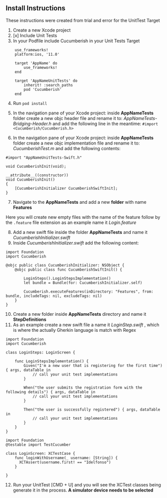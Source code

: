 ## Install Instructions

These instructions were created from trial and error for the UnitTest Target

1. Create a new Xcode project
2. [x] Include Unit Tests
3. In your Podfile include Cucumberish in your Unit Tests Target
```
	use_frameworks!
	platform:ios, '11.0'

	target 'AppName' do
		use_frameworks!
	end

	target 'AppNameUnitTests' do
		inherit! :search_paths
		pod 'Cucumberish'
	end
```
4. Run `pod install`

5. In the navigation pane of your Xcode project: inside **AppNameTests** folder create a new objc header file and rename it to: _AppNameTests-Bridging-Header.h_ and add the following line in the meantime:
`#import <Cucumberish/Cucumberish.h>`

6. In the navigation pane of your Xcode project: inside **AppNameTests** folder create a new objc implementation file and rename it to: _CucumberishTest.m_ and add the following contents:

```
#import "AppNameUnitTests-Swift.h"

void CucumberishInit(void);

__attribute__((constructor))
void CucumberishInit()
{
    [CucumberishInitializer CucumberishSwiftInit];
}
```

7. Navigate to the **AppNameTests** and add a new **__folder__** with name **Features**

Here you will create new empty files with the name of the feature follow by the `.feature` file extension as an example name it _Login.feature_

8. Add a new swift file inside the folder **AppNameTests** and name it _CucumberishInitializer.swift_
9. Inside _CucumberishInitializer.swift_ add the following content:

```
import Foundation
import Cucumberish

@objc public class CucumberishInitializer: NSObject {
    @objc public class func CucumberishSwiftInit() {

        LoginSteps().LoginStepsImplementation()
        let bundle = Bundle(for: CucumberishInitializer.self)

        Cucumberish.executeFeatures(inDirectory: "Features", from: bundle, includeTags: nil, excludeTags: nil)
    }
}
```

10. Create a new folder inside **AppNameTests** directory and name it **StepDefinitions**
11. As an example create a new swift file a name it _LoginStep.swift_ , which is where the actually Gherkin language is match with Regex

```
import Foundation
import Cucumberish

class LoginSteps: LoginScreen {

    func LoginStepsImplementation() {
        Given("I'm a new user that is registering for the first time") { args, dataTable in
            // call your unit test implementations
        }

        When("the user submits the registration form with the following details") { args, dataTable in
            // call your unit test implementations
        }

        Then("the user is successfully registered") { args, dataTable in
            // call your unit test implementations
        }
    }
}

```

```
import Foundation
@testable import TestCucumber

class LoginScreen: XCTestCase {
    func loginWithUsername(_ username: [String]) {
      XCTAssert(username.first! == "Idelfonso")
    }

}

```

12. Run your UnitTest [CMD + U] and you will see the XCTest classes being generate it in the process. **A simulator device needs to be selected**
